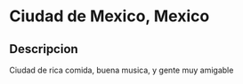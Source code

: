 # Ciudad de Mexico, Mexico

## Descripcion
Ciudad de rica comida, buena musica, y gente muy amigable
